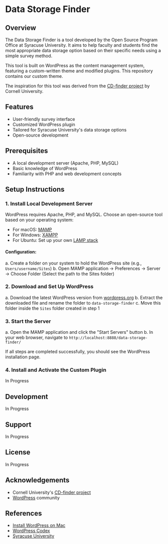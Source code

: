 # Data Storage Finder

## Overview

The Data Storage Finder is a tool developed by the Open Source Program Office at Syracuse University. It aims to help faculty and students find the most appropriate data storage option based on their specific needs using a simple survey method.

This tool is built on WordPress as the content management system, featuring a custom-written theme and modified plugins. This repository contains our custom theme.

The inspiration for this tool was derived from the [CD-finder project](https://github.com/CU-CommunityApps/CD-finder) by Cornell University.

## Features

- User-friendly survey interface
- Customized WordPress plugin
- Tailored for Syracuse University's data storage options
- Open-source development

## Prerequisites

- A local development server (Apache, PHP, MySQL)
- Basic knowledge of WordPress
- Familiarity with PHP and web development concepts

## Setup Instructions

### 1. Install Local Development Server

WordPress requires Apache, PHP, and MySQL. Choose an open-source tool based on your operating system:

- For macOS: [MAMP](https://www.mamp.info/en/downloads/)
- For Windows: [XAMPP](https://www.apachefriends.org/download.html)
- For Ubuntu: Set up your own [LAMP stack](https://ubuntu.com/server/docs/get-started-with-lamp-applications)

#### Configuration:

a. Create a folder on your system to hold the WordPress site (e.g., `Users/username/Sites`)
b. Open MAMP application -> Preferences -> Server -> Choose Folder (Select the path to the Sites folder)

### 2. Download and Set Up WordPress

a. Download the latest WordPress version from [wordpress.org](https://wordpress.org/download/)
b. Extract the downloaded file and rename the folder to `data-storage-finder`
c. Move this folder inside the `Sites` folder created in step 1

### 3. Start the Server

a. Open the MAMP application and click the "Start Servers" button
b. In your web browser, navigate to `http://localhost:8888/data-storage-finder/`

If all steps are completed successfully, you should see the WordPress installation page.

### 4. Install and Activate the Custom Plugin

In Progress

## Development

In Progress

## Support

In Progress

## License

In Progress

## Acknowledgements

- Cornell University's [CD-finder project](https://github.com/CU-CommunityApps/CD-finder)
- [WordPress](https://wordpress.org/) community

## References

- [Install WordPress on Mac](https://skillcrush.com/blog/install-wordpress-mac/)
- [WordPress Codex](https://codex.wordpress.org/)
- [Syracuse University](https://www.syracuse.edu/)
